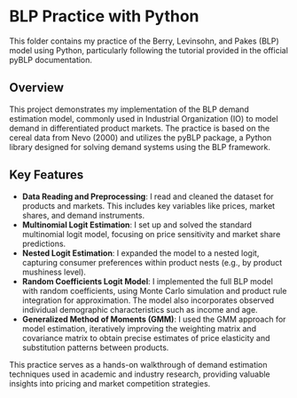 # BLP Practice with Python  
This folder contains my practice of the Berry, Levinsohn, and Pakes (BLP) model using Python, particularly following the tutorial provided in the official pyBLP documentation.

## Overview
This project demonstrates my implementation of the BLP demand estimation model, commonly used in Industrial Organization (IO) to model demand in differentiated product markets. The practice is based on the cereal data from Nevo (2000) and utilizes the pyBLP package, a Python library designed for solving demand systems using the BLP framework.

## Key Features
- **Data Reading and Preprocessing**: I read and cleaned the dataset for products and markets. This includes key variables like prices, market shares, and demand instruments.
- **Multinomial Logit Estimation**: I set up and solved the standard multinomial logit model, focusing on price sensitivity and market share predictions.
- **Nested Logit Estimation**: I expanded the model to a nested logit, capturing consumer preferences within product nests (e.g., by product mushiness level).
- **Random Coefficients Logit Model**: I implemented the full BLP model with random coefficients, using Monte Carlo simulation and product rule integration for approximation. The model also incorporates observed individual demographic characteristics such as income and age.
- **Generalized Method of Moments (GMM)**: I used the GMM approach for model estimation, iteratively improving the weighting matrix and covariance matrix to obtain precise estimates of price elasticity and substitution patterns between products.

This practice serves as a hands-on walkthrough of demand estimation techniques used in academic and industry research, providing valuable insights into pricing and market competition strategies.
